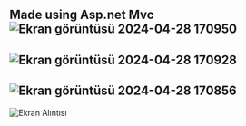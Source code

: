 Made using Asp.net Mvc
![Ekran görüntüsü 2024-04-28 170950](https://github.com/Goynucek/MVC_StockProject/assets/78232847/ca045970-768a-4d3e-b99a-030a36c517b6)
-
![Ekran görüntüsü 2024-04-28 170928](https://github.com/Goynucek/MVC_StockProject/assets/78232847/515614d1-457d-4e27-91a5-e5dc97590f8e)
-
![Ekran görüntüsü 2024-04-28 170856](https://github.com/Goynucek/MVC_StockProject/assets/78232847/af622edf-a78f-4746-9911-d549fac809b2)
-
![Ekran Alıntısı](https://github.com/Goynucek/MVC_StockProject/assets/78232847/1dc1aef3-1e3b-4635-87b3-0e04cb7bba52)

